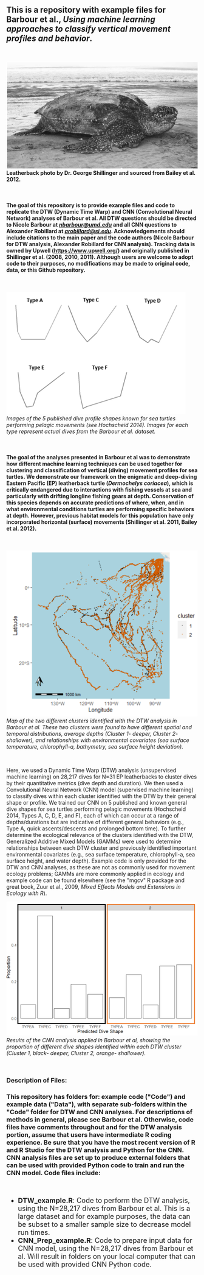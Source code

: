 ## This is a repository with example files for Barbour et al., *Using machine learning approaches to classify vertical movement profiles and behavior*.
<br>

![](Images/Bailey2012b_leatherback_GL.PNG)
<br>
**Leatherback photo by Dr. George Shillinger and sourced from Bailey et al. 2012.**

<br>

#### The goal of this repository is to provide example files and code to replicate the DTW (Dynamic Time Warp) and CNN (Convolutional Neural Network) analyses of Barbour et al. All DTW questions should be directed to Nicole Barbour at *nbarbour@umd.edu* and all CNN questions to Alexander Robillard at *arobillard@si.edu*. Acknowledgements should include citations to the main paper and the code authors (Nicole Barbour for DTW analysis, Alexander Robillard for CNN analysis). Tracking data is owned by Upwell (https://www.upwell.org/) and originally published in Shillinger et al. (2008, 2010, 2011). Although users are welcome to adopt code to their purposes, no modifications may be made to original code, data, or this Github repository.
<br> 

![](Images/DiveShapes.PNG)
<br>
*Images of the 5 published dive profile shapes known for sea turtles performing pelagic movements (see Hochscheid 2014). Images for each type represent actual dives from the Barbour et al. dataset.*

<br>

#### The goal of the analyses presented in Barbour et al was to demonstrate how different machine learning techniques can be used together for clustering and classification of vertical (diving) movement profiles for sea turtles. We demonstrate our framework on the enigmatic and deep-diving Eastern Pacific (EP) leatherback turtle (*Dermochelys coriacea*), which is critically endangered due to interactions with fishing vessels at sea and particularly with drifting longline fishing gears at depth. Conservation of this species depends on accurate predictions of where, when, and in what environmental conditions turtles are performing specific behaviors at depth. However, previous habitat models for this population have only incorporated horizontal (surface) movements (Shillinger et al. 2011, Bailey et al. 2012). 
<br>

![](Images/ClusterMap.PNG)
<br>
*Map of the two different clusters identified with the DTW analysis in Barbour et al. These two clusters were found to have different spatial and temporal distributions, average depths (Cluster 1- deeper, Cluster 2- shallower), and relationships with environmental covariates (sea surface temperature, chlorophyll-a, bathymetry, sea surface height deviation).*

<br>

Here, we used a Dynamic Time Warp (DTW) analysis (unsupervised machine learning) on 28,217 dives for N=31 EP leatherbacks to cluster dives by their quantitative metrics (dive depth and duration). We then used a Convolutional Neural Network (CNN) model (supervised machine learning) to classify dives within each cluster identified with the DTW by their general shape or profile. We trained our CNN on 5 published and known general dive shapes for sea turtles performing pelagic movements (Hochscheid 2014, Types A, C, D, E, and F), each of which can occur at a range of depths/durations but are indicative of different general behaviors (e.g., Type A, quick ascents/descents and prolonged bottom time). To further determine the ecological relevance of the clusters identified with the DTW, Generalized Additive Mixed Models (GAMMs) were used to determine relationships between each DTW cluster and previously identified important environmental covariates (e.g., sea surface temperature, chlorophyll-a, sea surface height, and water depth). Example code is only provided for the DTW and CNN analyses, as these are not as commonly used for movement ecology problems; GAMMs are more commonly applied in ecology and example code can be found elsewhere (see the "mgcv" R package and great book, Zuur et al., 2009, *Mixed Effects Models and Extensions in Ecology with R*). 
<br>

![](Images/ShapeProportions.PNG)
<br>
*Results of the CNN analysis applied in Barbour et al, showing the proportion of different dive shapes identified within each DTW cluster (Cluster 1, black- deeper, Cluster 2, orange- shallower).*

<br>

### Description of Files:

### This repository has folders for: example code ("Code") and example data ("Data"), with separate sub-folders within the "Code" folder for DTW and CNN analyses. For descriptions of methods in general, please see Barbour et al. Otherwise, code files have comments throughout and for the DTW analysis portion, assume that users have intermediate R coding experience. Be sure that you have the most recent version of R and R Studio for the DTW analysis and Python for the CNN. CNN analysis files are set up to produce external folders that can be used with provided Python code to train and run the CNN model. Code files include:

<br>

 <font size="4"> 
 
  * **DTW_example.R**: Code to perform the DTW analysis, using the N=28,217 dives from Barbour et al. This is a large dataset and for example purposes, the data can be subset to a smaller sample size to decrease model run times.  
  * **CNN_Prep_example.R**: Code to prepare input data for CNN model, using the N=28,217 dives from Barbour et al. Will result in folders on your local computer that can be used with provided CNN Python code.
  
  </font>

<br>





